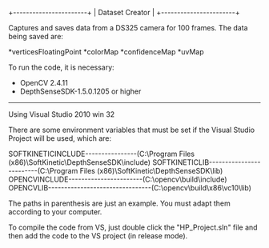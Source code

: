 +-----------------------+
|    Dataset Creator    |
+-----------------------+

Captures and saves data from a DS325 camera for 100 frames. The data being saved are:

*verticesFloatingPoint
*colorMap
*confidenceMap
*uvMap

To run the code, it is necessary:

- OpenCV 2.4.11
- DepthSenseSDK-1.5.0.1205 or higher

----------------------
Using Visual Studio 2010 win 32

There are some environment variables that must be set if the Visual Studio Project will be used, which are:

SOFTKINETICINCLUDE----------------(C:\Program Files (x86)\SoftKinetic\DepthSenseSDK\include)
SOFTKINETICLIB-------------------------(C:\Program Files (x86)\SoftKinetic\DepthSenseSDK\lib)
OPENCVINCLUDE-----------------------(C:\opencv\build\include)
OPENCVLIB--------------------------------(C:\opencv\build\x86\vc10\lib)

The paths in parenthesis are just an example. You must adapt them according to your computer.

To compile the code from VS, just double click the "HP_Project.sln" file and then add the code to the VS project (in release mode).

